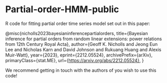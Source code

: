 # Partial-order-HMM-public
 R code for fitting partial order time series model set out in this paper:

@misc{nicholls2023bayesianinferencepartialorders,
      title={Bayesian inference for partial orders from random linear extensions: power relations from 12th Century Royal Acta}, 
      author={Geoff K. Nicholls and Jeong Eun Lee and Nicholas Karn and David Johnson and Rukuang Huang and Alexis Muir-Watt},
      year={2023},
      eprint={2212.05524},
      archivePrefix={arXiv},
      primaryClass={stat.ME},
      url={https://arxiv.org/abs/2212.05524}, 
}
 
 We recommend getting in touch with the authors of you wish to use this code!
